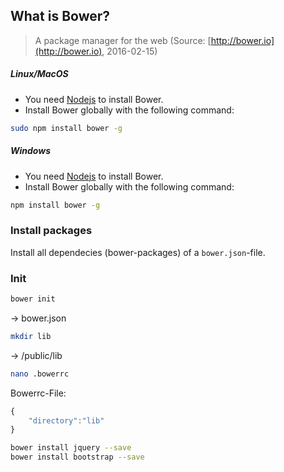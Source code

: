 ## What is Bower?

>A package manager for the web
>(Source: [http://bower.io](http://bower.io), 2016-02-15)

##### Linux/MacOS

* You need [Nodejs](nodejs.md#nodejs) to install Bower.
* Install Bower globally with the following command:

```bash
sudo npm install bower -g
```

##### Windows

* You need [Nodejs](nodejs.md#nodejs) to install Bower.
* Install Bower globally with the following command:

```bash
npm install bower -g
```

### Install packages

Install all dependecies (bower-packages) of a `bower.json`-file.


### Init

```bash
bower init
```

 -> bower.json

```bash
mkdir lib
```
-> /public/lib

```bash
nano .bowerrc
```

Bowerrc-File:

```javascript
{
	"directory":"lib"
}
```

```bash
bower install jquery --save
bower install bootstrap --save
```
